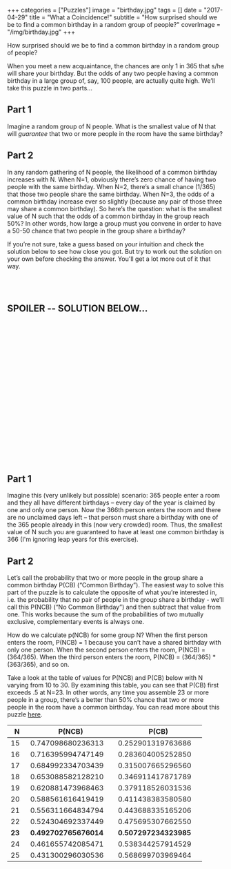 +++
categories = ["Puzzles"]
image = "birthday.jpg"
tags = []
date = "2017-04-29"
title = "What a Coincidence!"
subtitle = "How surprised should we be to find a common birthday in a random group of people?"
coverImage = "/img/birthday.jpg"
+++

How surprised should we be to find a common birthday in a random group of people?<!--more-->

When you meet a new acquaintance, the chances are only 1 in 365 that s/he will share your birthday.
But the odds of any two people having a common birthday in a large group of, say, 100 people, are
actually quite high. We’ll take this puzzle in two parts…

## Part 1
Imagine a random group of N people. What is the smallest value of N that will *guarantee* that 
two or more people in the room have the same birthday?

## Part 2
In any random gathering of N people, the likelihood of a common birthday increases with N.
When N=1, obviously there’s zero chance of having two people with the same birthday. When N=2, 
there’s a small chance (1/365) that those two people share the same birthday. 
When N=3, the odds of a common birthday increase ever so slightly (because any pair of those 
three may share a common birthday). So here’s the question: what is the smallest value of N 
such that the odds of a common birthday in the group reach 50%? In other words, how large a group must you 
convene in order to have a 50-50 chance that two people in the group share a birthday?

If you’re not sure, take a guess based on your intuition and check the solution below to see how close you got. 
But try to work out the solution on your own before checking the answer. You'll get a lot more out of
it that way.

<br><br>

## SPOILER -- SOLUTION BELOW...

<br><br><br><br><br><br><br><br><br><br><br><br><br><br><br><br><br><br><br>

## Part 1

Imagine this (very unlikely but possible) scenario: 365 people enter a room and they all have different 
birthdays – every day of the year is claimed by one and only one person. Now the 366th person enters the 
room and there are no unclaimed days left – that person must share a birthday with one of the 365 people 
already in this (now very crowded) room. Thus, the smallest value of N such you are guaranteed to have at 
least one common birthday is 366 (I'm ignoring leap years for this exercise).

## Part 2

Let’s call the probability that two or more people in the group share a common birthday P(CB) (“Common Birthday”). 
The easiest way to solve this part of the puzzle is to calculate the opposite of what you’re interested in, i.e. 
the probability that no pair of people in the group share a birthday - we’ll call this P(NCB) (“No Common Birthday”)
and then subtract that value from one. This works because the sum of the probabilities of two mutually
exclusive, complementary events is always one.

How do we calculate p(NCB) for some group N? When the first person enters the room, P(NCB) = 1 because you can’t 
have a shared birthday with only one person. When the second person enters the room, P(NCB) = (364/365). When the 
third person enters the room, P(NCB) = (364/365) * (363/365), and so on.

Take a look at the table of values for P(NCB) and P(CB) below with N varying from 10 to 30. 
By examining this table, you can see that P(CB) first exceeds .5 at N=23. In other words, any time you assemble 23 or more people in a group, there’s a better than 50% chance that two or more people in the room have a common birthday. You can read more about this puzzle [here](https://en.wikipedia.org/wiki/Birthday_problem).

 &nbsp;&nbsp;N&nbsp;&nbsp; | P(NCB) | P(CB)         
-----|---------------------|------------------
 15  | 0.747098680236313&nbsp;&nbsp;&nbsp;&nbsp; | 0.252901319763686&nbsp;&nbsp;&nbsp;&nbsp;
 16  | 0.716395994747149   | 0.283604005252850  
 17  | 0.684992334703439   | 0.315007665296560  
 18  | 0.653088582128210   | 0.346911417871789  
 19  | 0.620881473968463   | 0.379118526031536 
 20  | 0.588561616419419   | 0.411438383580580 
 21  | 0.556311664834794   | 0.443688335165206   
 22  | 0.524304692337449   | 0.475695307662550  
 **23**  | **0.492702765676014**   | **0.507297234323985**
 24  | 0.461655742085471   | 0.538344257914529   
 25  | 0.431300296030536   | 0.568699703969464 
